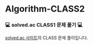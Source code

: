 # Algorithm-CLASS2

### :computer: solved.ac CLASS1 문제 풀기 :computer:

[solved.ac 사이트](https://solved.ac/class)의 CLASS 문제 풀이입니다.

<!--
### CLASS1 문제

| 번호  | 문제           | 난이도  | 풀이여부                                                                              |
| :---- | :------------- | :------ | ------------------------------------------------------------------------------------- |
| 1000  | A+B            | 브론즈5 | [Yes](./%5B1000%5D%20A%2BB.js)                                                        |
| 1001  | A-B            | 브론즈5 | [Yes](./%5B1001%5D%20A-B.js)                                                          |
| 1008  | A/B            | 브론즈4 | [Yes](./%5B1008%5D%20A%EB%82%98%EB%88%84%EA%B8%B0B.js)                                |
| 1152  | 단어의 개수    | 브론즈2 | [Yes](./%5B1152%5D%20%EB%8B%A8%EC%96%B4%EC%9D%98%20%EA%B0%9C%EC%88%98.js)             |
| 1157  | 단어 공부      | 브론즈1 | No                                                                                    |
| 1330  | 두 수 비교하기 | 브론즈4 | [Yes](./%5B1330%5D%20%EB%91%90%20%EC%88%98%20%EB%B9%84%EA%B5%90%ED%95%98%EA%B8%B0.js) |
| 1546  | 평균           | 브론즈1 | No                                                                                    |
| 2438  | 별 찍기 - 1    | 브론즈3 | [Yes](./%5B2438%5D%20%EB%B3%84%20%EC%B0%8D%EA%B8%B0%20-%201.js)                       |
| 2439  | 별 찍기 - 2    | 브론즈3 | [Yes](./%5B2439%5D%20%EB%B3%84%20%EC%B0%8D%EA%B8%B0%20-%202.js)                       |
| 2475  | 검증수         | 브론즈5 | [Yes](./%5B2475%5D%20%EA%B2%80%EC%A6%9D%EC%88%98.js)                                  |
| 2557  | Hello World    | 브론즈5 | [Yes](./%5B2557%5D%20Hello%20World.js)                                                |
| 2562  | 최댓값         | 브론즈2 | [Yes](./%5B2562%5D%20%EC%B5%9C%EB%8C%93%EA%B0%92.js)                                  |
| 2577  | 숫자의 개수    | 브론즈2 | [Yes](./%5B2577%5D%20%EC%88%AB%EC%9E%90%EC%9D%98%20%EA%B0%9C%EC%88%98.js)             |
| 2675  | 문자열 반복    | 브론즈2 | [Yes](./%5B2675%5D%20%EB%AC%B8%EC%9E%90%EC%97%B4%20%EB%B0%98%EB%B3%B5.js)             |
| 2739  | 구구단         | 브론즈3 | [Yes](./%5B2739%5D%20%EA%B5%AC%EA%B5%AC%EB%8B%A8.js)                                  |
| 2741  | N 찍기         | 브론즈3 | [Yes](./%5B2741%5D%20N%EC%B0%8D%EA%B8%B0.js)                                          |
| 2742  | 기찍 N         | 브론즈3 | [Yes](./%5B2742%5D%20%EA%B8%B0%EC%B0%8D%20N.js)                                       |
| 2753  | 윤년           | 브론즈4 | [Yes](./%5B2753%5D%20%EC%9C%A4%EB%85%84.js)                                           |
| 2884  | 알람 시계      | 브론즈3 | [Yes](./%5B2884%5D%20%EC%95%8C%EB%9E%8C%20%EC%8B%9C%EA%B3%84.js)                      |
| 2908  | 상수           | 브론즈2 | [Yes](./%5B2908%5D%20%EC%83%81%EC%88%98.js)                                           |
| 2920  | 음계           | 브론즈2 | [Yes](./%5B2920%5D%20%EC%9D%8C%EA%B3%84.js)                                           |
| 3052  | 나머지         | 브론즈2 | [Yes](./%5B3052%5D%20%EB%82%98%EB%A8%B8%EC%A7%80.js)                                  |
| 8958  | OX퀴즈         | 브론즈2 | [Yes](./%5B8958%5D%20OX%ED%80%B4%EC%A6%88.js)                                         |
| 9498  | 시험 성적      | 브론즈4 | [Yes](./%5B9498%5D%20%EC%8B%9C%ED%97%98%20%EC%84%B1%EC%A0%81.js)                      |
| 10171 | 고양이         | 브론즈5 | [Yes](./%5B10171%5D%20%EA%B3%A0%EC%96%91%EC%9D%B4.js)                                 |
| 10172 | 개             | 브론즈5 | [Yes](./%5B10172%5D%20%EA%B0%9C.js)                                                   |
| 10809 | 알파벳 찾기    | 브론즈2 | [Yes](./%5B10809%5D%20%EC%95%8C%ED%8C%8C%EB%B2%B3%20%EC%B0%BE%EA%B8%B0.js)            |
| 10818 | 최소, 최대     | 브론즈3 | [Yes](./%5B10818%5D%20%EC%B5%9C%EC%86%8C%2C%20%EC%B5%9C%EB%8C%80.js)                  |
| 10869 | 사칙연산       | 브론즈5 | [Yes](./%5B10869%5D%20%EC%82%AC%EC%B9%99%EC%97%B0%EC%82%B0.js)                        |
| 10871 | X보다 작은 수  | 브론즈3 | [Yes](./%5B10871%5D%20X%EB%B3%B4%EB%8B%A4%20%EC%9E%91%EC%9D%80%20%EC%88%98.js)        |
| 10950 | A+B - 3        | 브론즈3 | [Yes](./%5B10950%5D%20A%20%2B%20B%20-%203.js)                                         |
| 10951 | A+B - 4        | 브론즈3 | [Yes](./%5B10951%5D%20A%20%2B%20B%20-%204.js)                                         |
| 10952 | A+B - 5        | 브론즈3 | [Yes](./%5B10952%5D%20A%20%2B%20B%20-%205.js)                                         |
| 10998 | AxB            | 브론즈5 | [Yes](./%5B10998%5D%20AxB.js)                                                         |
| 11654 | 아스키 코드    | 브론즈5 | [Yes](./%5B11654%5D%20%EC%95%84%EC%8A%A4%ED%82%A4%20%EC%BD%94%EB%93%9C.js)            |
| 11720 | 숫자의 합      | 브론즈2 | [Yes](./%5B11720%5D%20%EC%88%AB%EC%9E%90%EC%9D%98%20%ED%95%A9.js)                     |
-->
